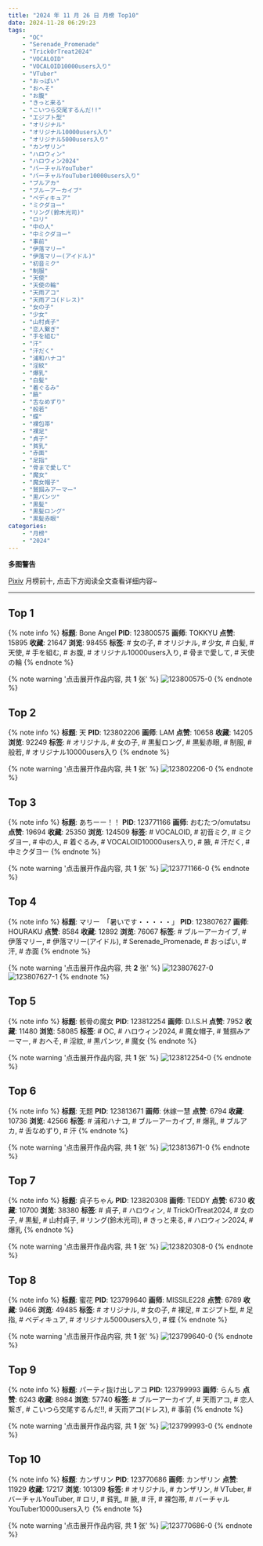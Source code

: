 ```yaml
---
title: "2024 年 11 月 26 日 月榜 Top10"
date: 2024-11-28 06:29:23
tags:
    - "OC"
    - "Serenade_Promenade"
    - "TrickOrTreat2024"
    - "VOCALOID"
    - "VOCALOID10000users入り"
    - "VTuber"
    - "おっぱい"
    - "おへそ"
    - "お腹"
    - "きっと来る"
    - "こいつら交尾するんだ!!"
    - "エジプト型"
    - "オリジナル"
    - "オリジナル10000users入り"
    - "オリジナル5000users入り"
    - "カンザリン"
    - "ハロウィン"
    - "ハロウィン2024"
    - "バーチャルYouTuber"
    - "バーチャルYouTuber10000users入り"
    - "ブルアカ"
    - "ブルーアーカイブ"
    - "ペディキュア"
    - "ミクダヨー"
    - "リング(鈴木光司)"
    - "ロリ"
    - "中の人"
    - "中ミクダヨー"
    - "事前"
    - "伊落マリー"
    - "伊落マリー(アイドル)"
    - "初音ミク"
    - "制服"
    - "天使"
    - "天使の輪"
    - "天雨アコ"
    - "天雨アコ(ドレス)"
    - "女の子"
    - "少女"
    - "山村貞子"
    - "恋人繋ぎ"
    - "手を組む"
    - "汗"
    - "汗だく"
    - "浦和ハナコ"
    - "淫紋"
    - "爆乳"
    - "白髪"
    - "着ぐるみ"
    - "腋"
    - "舌なめずり"
    - "般若"
    - "蝶"
    - "裸包帯"
    - "裸足"
    - "貞子"
    - "貧乳"
    - "赤面"
    - "足指"
    - "骨まで愛して"
    - "魔女"
    - "魔女帽子"
    - "鷲掴みアーマー"
    - "黒パンツ"
    - "黒髪"
    - "黒髪ロング"
    - "黒髪赤眼"
categories:
    - "月榜"
    - "2024"
---
```


<i class="fa fa-triangle-exclamation"></i>**多图警告**<i class="fa fa-triangle-exclamation"></i>

[Pixiv](https://www.pixiv.net/) 月榜前十, 点击下方阅读全文查看详细内容~

<!-- more -->

---

## Top 1

{% note info %}
**标题**: Bone Angel
**PID**: 123800575 **画师**: TOKKYU
**点赞**: 15895 **收藏**: 21647 **浏览**: 98455
**标签**: # 女の子, # オリジナル, # 少女, # 白髪, # 天使, # 手を組む, # お腹, # オリジナル10000users入り, # 骨まで愛して, # 天使の輪
{% endnote %}

{% note warning '点击展开作品内容, 共 **1** 张' %}
![123800575-0](https://i.pixiv.re/img-original/img/2024/10/30/00/20/54/123800575_p0.jpg)
{% endnote %}

## Top 2

{% note info %}
**标题**: 天
**PID**: 123802206 **画师**: LAM
**点赞**: 10658 **收藏**: 14205 **浏览**: 92249
**标签**: # オリジナル, # 女の子, # 黒髪ロング, # 黒髪赤眼, # 制服, # 般若, # オリジナル10000users入り
{% endnote %}

{% note warning '点击展开作品内容, 共 **1** 张' %}
![123802206-0](https://i.pixiv.re/img-original/img/2024/10/30/01/17/45/123802206_p0.jpg)
{% endnote %}

## Top 3

{% note info %}
**标题**: あちーー！！
**PID**: 123771166 **画师**: おむたつ/omutatsu
**点赞**: 19694 **收藏**: 25350 **浏览**: 124509
**标签**: # VOCALOID, # 初音ミク, # ミクダヨー, # 中の人, # 着ぐるみ, # VOCALOID10000users入り, # 腋, # 汗だく, # 中ミクダヨー
{% endnote %}

{% note warning '点击展开作品内容, 共 **1** 张' %}
![123771166-0](https://i.pixiv.re/img-original/img/2024/10/29/00/06/30/123771166_p0.jpg)
{% endnote %}

## Top 4

{% note info %}
**标题**: マリー　「暑いです・・・・・」
**PID**: 123807627 **画师**: HOURAKU
**点赞**: 8584 **收藏**: 12892 **浏览**: 76067
**标签**: # ブルーアーカイブ, # 伊落マリー, # 伊落マリー(アイドル), # Serenade_Promenade, # おっぱい, # 汗, # 赤面
{% endnote %}

{% note warning '点击展开作品内容, 共 **2** 张' %}
![123807627-0](https://i.pixiv.re/img-original/img/2024/10/30/08/00/05/123807627_p0.jpg)
![123807627-1](https://i.pixiv.re/img-original/img/2024/10/30/08/00/05/123807627_p1.jpg)
{% endnote %}

## Top 5

{% note info %}
**标题**: 骸骨の魔女
**PID**: 123812254 **画师**: D.I.S.H
**点赞**: 7952 **收藏**: 11480 **浏览**: 58085
**标签**: # OC, # ハロウィン2024, # 魔女帽子, # 鷲掴みアーマー, # おへそ, # 淫紋, # 黒パンツ, # 魔女
{% endnote %}

{% note warning '点击展开作品内容, 共 **1** 张' %}
![123812254-0](https://i.pixiv.re/img-original/img/2024/10/30/13/21/36/123812254_p0.jpg)
{% endnote %}

## Top 6

{% note info %}
**标题**: 无题
**PID**: 123813671 **画师**: 休嫁一慧
**点赞**: 6794 **收藏**: 10736 **浏览**: 42566
**标签**: # 浦和ハナコ, # ブルーアーカイブ, # 爆乳, # ブルアカ, # 舌なめずり, # 汗
{% endnote %}

{% note warning '点击展开作品内容, 共 **1** 张' %}
![123813671-0](https://i.pixiv.re/img-original/img/2024/10/30/14/56/11/123813671_p0.png)
{% endnote %}

## Top 7

{% note info %}
**标题**: 貞子ちゃん
**PID**: 123820308 **画师**: TEDDY
**点赞**: 6730 **收藏**: 10700 **浏览**: 38380
**标签**: # 貞子, # ハロウィン, # TrickOrTreat2024, # 女の子, # 黒髪, # 山村貞子, # リング(鈴木光司), # きっと来る, # ハロウィン2024, # 爆乳
{% endnote %}

{% note warning '点击展开作品内容, 共 **1** 张' %}
![123820308-0](https://i.pixiv.re/img-original/img/2024/10/30/19/51/34/123820308_p0.jpg)
{% endnote %}

## Top 8

{% note info %}
**标题**: 蜜花
**PID**: 123799640 **画师**: MISSILE228
**点赞**: 6789 **收藏**: 9466 **浏览**: 49485
**标签**: # オリジナル, # 女の子, # 裸足, # エジプト型, # 足指, # ペディキュア, # オリジナル5000users入り, # 蝶
{% endnote %}

{% note warning '点击展开作品内容, 共 **1** 张' %}
![123799640-0](https://i.pixiv.re/img-original/img/2024/10/30/00/01/04/123799640_p0.jpg)
{% endnote %}

## Top 9

{% note info %}
**标题**: パーティ抜け出しアコ
**PID**: 123799993 **画师**: らんち
**点赞**: 6243 **收藏**: 8984 **浏览**: 57740
**标签**: # ブルーアーカイブ, # 天雨アコ, # 恋人繋ぎ, # こいつら交尾するんだ!!, # 天雨アコ(ドレス), # 事前
{% endnote %}

{% note warning '点击展开作品内容, 共 **1** 张' %}
![123799993-0](https://i.pixiv.re/img-original/img/2024/10/30/00/06/01/123799993_p0.jpg)
{% endnote %}

## Top 10

{% note info %}
**标题**: カンザリン
**PID**: 123770686 **画师**: カンザリン
**点赞**: 11929 **收藏**: 17217 **浏览**: 101309
**标签**: # オリジナル, # カンザリン, # VTuber, # バーチャルYouTuber, # ロリ, # 貧乳, # 腋, # 汗, # 裸包帯, # バーチャルYouTuber10000users入り
{% endnote %}

{% note warning '点击展开作品内容, 共 **1** 张' %}
![123770686-0](https://i.pixiv.re/img-original/img/2024/10/29/00/00/32/123770686_p0.png)
{% endnote %}
